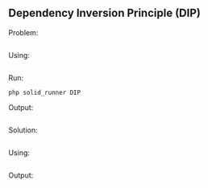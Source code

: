 ## Dependency Inversion Principle (DIP)

Problem:
```php

```

Using:
```php

```

Run:
```
php solid_runner DIP
```

Output:
```

```



Solution:
```php

```

Using:
```php

```

Output:
```

```